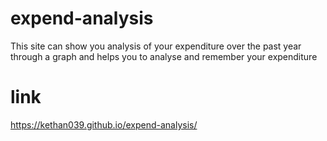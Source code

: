 # expend-analysis

This site can show you analysis of your expenditure over the past year through a graph
and helps you to analyse and remember your expenditure

# link
https://kethan039.github.io/expend-analysis/
